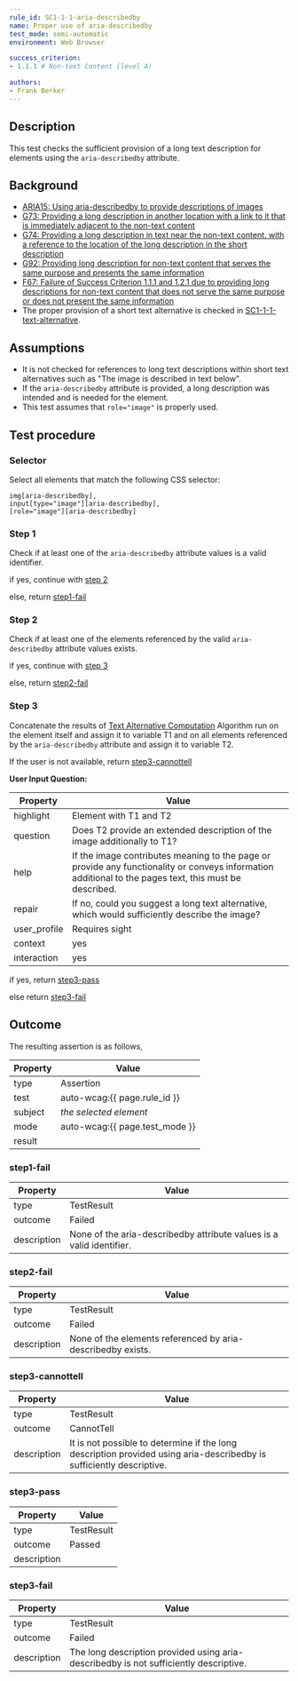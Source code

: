 ```yaml
---
rule_id: SC1-1-1-aria-describedby
name: Proper use of aria-describedby
test_mode: semi-automatic
environment: Web Browser

success_criterion:
- 1.1.1 # Non-text Content (level A)

authors:
- Frank Berker
---
```


## Description

This test checks the sufficient provision of a long text description for elements using the `aria-describedby` attribute.

## Background

- [ARIA15: Using aria-describedby to provide descriptions of images](http://www.w3.org/TR/2014/NOTE-WCAG20-TECHS-20140916/ARIA15)
- [G73: Providing a long description in another location with a link to it that is immediately adjacent to the non-text content](http://www.w3.org/TR/2014/NOTE-WCAG20-TECHS-20140916/G73)
- [G74: Providing a long description in text near the non-text content, with a reference to the location of the long description in the short description](http://www.w3.org/TR/2014/NOTE-WCAG20-TECHS-20140916/G74)
- [G92: Providing long description for non-text content that serves the same purpose and presents the same information](http://www.w3.org/TR/2014/NOTE-WCAG20-TECHS-20140916/G92)
- [F67: Failure of Success Criterion 1.1.1 and 1.2.1 due to providing long descriptions for non-text content that does not serve the same purpose or does not present the same information](http://www.w3.org/TR/2014/NOTE-WCAG20-TECHS-20140916/F67)
- The proper provision of a short text alternative is checked in [SC1-1-1-text-alternative](SC1-1-1-text-alternative.html).

## Assumptions

- It is not checked for references to long text descriptions within short text alternatives such as "The image is described in text below".
- If the `aria-describedby` attribute is provided, a long description was intended and is needed for the element.
- This test assumes that `role="image"` is properly used.

## Test procedure

### Selector

Select all elements that match the following CSS selector:

    img[aria-describedby],
    input[type="image"][aria-describedby],
    [role="image"][aria-describedby]

### Step 1

Check if at least one of the `aria-describedby` attribute values is a valid identifier.

if yes, continue with [step 2](#step-2)

else, return [step1-fail](#step1-fail)

### Step 2

Check if at least one of the elements referenced by the valid `aria-describedby` attribute values exists.

if yes, continue with [step 3](#step-3)

else, return [step2-fail](#step2-fail)

### Step 3

Concatenate the results of [Text Alternative Computation][TXTALT] Algorithm run on the element itself and assign it to variable T1 and on all elements referenced by the `aria-describedby` attribute and assign it to variable T2.

If the user is not available, return [step3-cannottell](#step3-cannottell)

**User Input Question:**

| Property     | Value
|--------------|---------
| highlight    | Element with T1 and T2
| question     | Does T2 provide an extended description of the image additionally to T1?
| help         | If the image contributes meaning to the page or provide any functionality or conveys information additional to the pages text, this must be described.
| repair       | If no, could you suggest a long text alternative, which would sufficiently describe the image?
| user_profile | Requires sight
| context      | yes
| interaction  | yes

if yes, return [step3-pass](#step3-pass)

else return [step3-fail](#step3-fail)

## Outcome

The resulting assertion is as follows,

| Property | Value
|----------|----------
| type     | Assertion
| test     | auto-wcag:{{ page.rule_id }}
| subject  | *the selected element*
| mode     | auto-wcag:{{ page.test_mode }}
| result   | <One TestResult from below>

### step1-fail

| Property    | Value
|-------------|----------
| type        | TestResult
| outcome     | Failed
| description | None of the aria-describedby attribute values is a valid identifier.

### step2-fail

| Property    | Value
|-------------|----------
| type        | TestResult
| outcome     | Failed
| description | None of the elements referenced by aria-describedby exists.

### step3-cannottell

| Property    | Value
|-------------|----------
| type        | TestResult
| outcome     | CannotTell
| description | It is not possible to determine if the long description provided using aria-describedby is sufficiently descriptive.

### step3-pass

| Property    | Value
|-------------|----------
| type        | TestResult
| outcome     | Passed
| description |

### step3-fail

| Property    | Value
|-------------|----------
| type        | TestResult
| outcome     | Failed
| description | The long description provided using aria-describedby is not sufficiently descriptive.

[TXTALT]: ../pages/algorithms/text-alternative-compute.html
